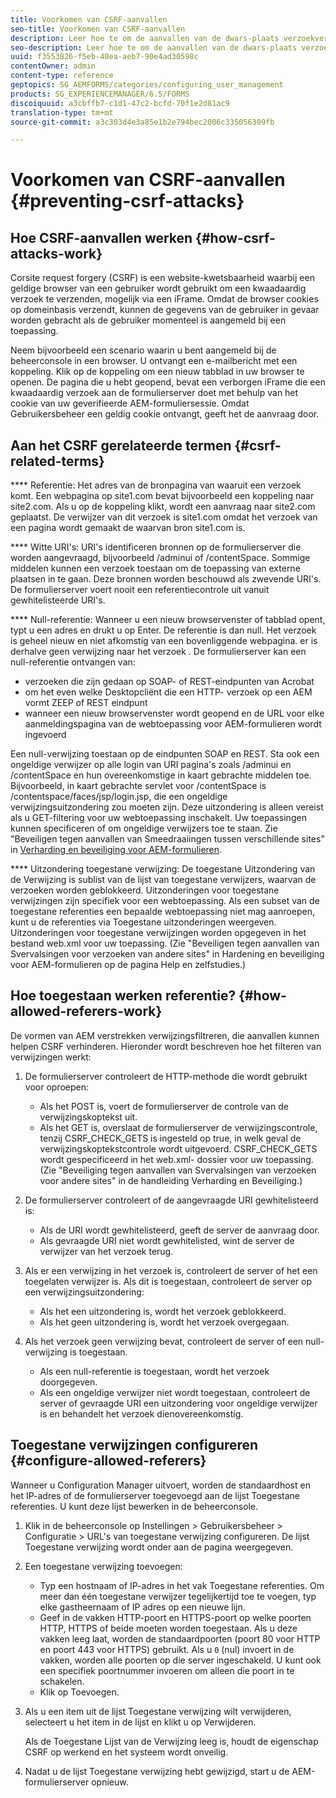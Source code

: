 ```yaml
---
title: Voorkomen van CSRF-aanvallen
seo-title: Voorkomen van CSRF-aanvallen
description: Leer hoe te om de aanvallen van de dwars-plaats verzoekvervalsing (CSRF) te verhinderen en gebruikersgegevens te beschermen worden gecompromitteerd.
seo-description: Leer hoe te om de aanvallen van de dwars-plaats verzoekvervalsing (CSRF) te verhinderen en gebruikersgegevens te beschermen worden gecompromitteerd.
uuid: f3553826-f5eb-40ea-aeb7-90e4ad30598c
contentOwner: admin
content-type: reference
geptopics: SG_AEMFORMS/categories/configuring_user_management
products: SG_EXPERIENCEMANAGER/6.5/FORMS
discoiquuid: a3cbffb7-c1d1-47c2-bcfd-70f1e2d81ac9
translation-type: tm+mt
source-git-commit: a3c303d4e3a85e1b2e794bec2006c335056309fb

---
```



# Voorkomen van CSRF-aanvallen {#preventing-csrf-attacks}

## Hoe CSRF-aanvallen werken {#how-csrf-attacks-work}

Corsite request forgery (CSRF) is een website-kwetsbaarheid waarbij een geldige browser van een gebruiker wordt gebruikt om een kwaadaardig verzoek te verzenden, mogelijk via een iFrame. Omdat de browser cookies op domeinbasis verzendt, kunnen de gegevens van de gebruiker in gevaar worden gebracht als de gebruiker momenteel is aangemeld bij een toepassing.

Neem bijvoorbeeld een scenario waarin u bent aangemeld bij de beheerconsole in een browser. U ontvangt een e-mailbericht met een koppeling. Klik op de koppeling om een nieuw tabblad in uw browser te openen. De pagina die u hebt geopend, bevat een verborgen iFrame die een kwaadaardig verzoek aan de formulierserver doet met behulp van het cookie van uw geverifieerde AEM-formuliersessie. Omdat Gebruikersbeheer een geldig cookie ontvangt, geeft het de aanvraag door.

## Aan het CSRF gerelateerde termen {#csrf-related-terms}

**** Referentie: Het adres van de bronpagina van waaruit een verzoek komt. Een webpagina op site1.com bevat bijvoorbeeld een koppeling naar site2.com. Als u op de koppeling klikt, wordt een aanvraag naar site2.com geplaatst. De verwijzer van dit verzoek is site1.com omdat het verzoek van een pagina wordt gemaakt de waarvan bron site1.com is.

**** Witte URI&#39;s: URI&#39;s identificeren bronnen op de formulierserver die worden aangevraagd, bijvoorbeeld /adminui of /contentSpace. Sommige middelen kunnen een verzoek toestaan om de toepassing van externe plaatsen in te gaan. Deze bronnen worden beschouwd als zwevende URI&#39;s. De formulierserver voert nooit een referentiecontrole uit vanuit gewhitelisteerde URI&#39;s.

**** Null-referentie: Wanneer u een nieuw browservenster of tabblad opent, typt u een adres en drukt u op Enter. De referentie is dan null. Het verzoek is geheel nieuw en niet afkomstig van een bovenliggende webpagina. er is derhalve geen verwijzing naar het verzoek . De formulierserver kan een null-referentie ontvangen van:

* verzoeken die zijn gedaan op SOAP- of REST-eindpunten van Acrobat
* om het even welke Desktopcliënt die een HTTP- verzoek op een AEM vormt ZEEP of REST eindpunt
* wanneer een nieuw browservenster wordt geopend en de URL voor elke aanmeldingspagina van de webtoepassing voor AEM-formulieren wordt ingevoerd

Een null-verwijzing toestaan op de eindpunten SOAP en REST. Sta ook een ongeldige verwijzer op alle login van URI pagina&#39;s zoals /adminui en /contentSpace en hun overeenkomstige in kaart gebrachte middelen toe. Bijvoorbeeld, in kaart gebrachte servlet voor /contentSpace is /contentspace/faces/jsp/login.jsp, die een ongeldige verwijzingsuitzondering zou moeten zijn. Deze uitzondering is alleen vereist als u GET-filtering voor uw webtoepassing inschakelt. Uw toepassingen kunnen specificeren of om ongeldige verwijzers toe te staan. Zie &quot;Beveiligen tegen aanvallen van Smeedraaiingen tussen verschillende sites&quot; in [Verharding en beveiliging voor AEM-formulieren](https://help.adobe.com/en_US/livecycle/11.0/HardeningSecurity/index.html).

**** Uitzondering toegestane verwijzing: De toegestane Uitzondering van de Verwijzing is sublist van de lijst van toegestane verwijzers, waarvan de verzoeken worden geblokkeerd. Uitzonderingen voor toegestane verwijzingen zijn specifiek voor een webtoepassing. Als een subset van de toegestane referenties een bepaalde webtoepassing niet mag aanroepen, kunt u de referenties via Toegestane uitzonderingen weergeven. Uitzonderingen voor toegestane verwijzingen worden opgegeven in het bestand web.xml voor uw toepassing. (Zie &quot;Beveiligen tegen aanvallen van Svervalsingen voor verzoeken van andere sites&quot; in Hardening en beveiliging voor AEM-formulieren op de pagina Help en zelfstudies.)

## Hoe toegestaan werken referentie? {#how-allowed-referers-work}

De vormen van AEM verstrekken verwijzingsfiltreren, die aanvallen kunnen helpen CSRF verhinderen. Hieronder wordt beschreven hoe het filteren van verwijzingen werkt:

1. De formulierserver controleert de HTTP-methode die wordt gebruikt voor oproepen:

   * Als het POST is, voert de formulierserver de controle van de verwijzingskoptekst uit.
   * Als het GET is, overslaat de formulierserver de verwijzingscontrole, tenzij CSRF_CHECK_GETS is ingesteld op true, in welk geval de verwijzingskoptekstcontrole wordt uitgevoerd. CSRF_CHECK_GETS wordt gespecificeerd in het web.xml- dossier voor uw toepassing. (Zie &quot;Beveiliging tegen aanvallen van Svervalsingen van verzoeken voor andere sites&quot; in de handleiding [](https://help.adobe.com/en_US/livecycle/11.0/HardeningSecurity/index.html)Verharding en Beveiliging.)

1. De formulierserver controleert of de aangevraagde URI gewhitelisteerd is:

   * Als de URI wordt gewhitelisteerd, geeft de server de aanvraag door.
   * Als gevraagde URI niet wordt gewhitelisted, wint de server de verwijzer van het verzoek terug.

1. Als er een verwijzing in het verzoek is, controleert de server of het een toegelaten verwijzer is. Als dit is toegestaan, controleert de server op een verwijzingsuitzondering:

   * Als het een uitzondering is, wordt het verzoek geblokkeerd.
   * Als het geen uitzondering is, wordt het verzoek overgegaan.

1. Als het verzoek geen verwijzing bevat, controleert de server of een null-verwijzing is toegestaan.

   * Als een null-referentie is toegestaan, wordt het verzoek doorgegeven.
   * Als een ongeldige verwijzer niet wordt toegestaan, controleert de server of gevraagde URI een uitzondering voor ongeldige verwijzer is en behandelt het verzoek dienovereenkomstig.

## Toegestane verwijzingen configureren {#configure-allowed-referers}

Wanneer u Configuration Manager uitvoert, worden de standaardhost en het IP-adres of de formulierserver toegevoegd aan de lijst Toegestane referenties. U kunt deze lijst bewerken in de beheerconsole.

1. Klik in de beheerconsole op Instellingen > Gebruikersbeheer > Configuratie > URL&#39;s van toegestane verwijzing configureren. De lijst Toegestane verwijzing wordt onder aan de pagina weergegeven.
1. Een toegestane verwijzing toevoegen:

   * Typ een hostnaam of IP-adres in het vak Toegestane referenties. Om meer dan één toegestane verwijzer tegelijkertijd toe te voegen, typ elke gastheernaam of IP adres op een nieuwe lijn.
   * Geef in de vakken HTTP-poort en HTTPS-poort op welke poorten HTTP, HTTPS of beide moeten worden toegestaan. Als u deze vakken leeg laat, worden de standaardpoorten (poort 80 voor HTTP en poort 443 voor HTTPS) gebruikt. Als u `0` (nul) invoert in de vakken, worden alle poorten op die server ingeschakeld. U kunt ook een specifiek poortnummer invoeren om alleen die poort in te schakelen.
   * Klik op Toevoegen.

1. Als u een item uit de lijst Toegestane verwijzing wilt verwijderen, selecteert u het item in de lijst en klikt u op Verwijderen.

   Als de Toegestane Lijst van de Verwijzing leeg is, houdt de eigenschap CSRF op werkend en het systeem wordt onveilig.

1. Nadat u de lijst Toegestane verwijzing hebt gewijzigd, start u de AEM-formulierserver opnieuw.

